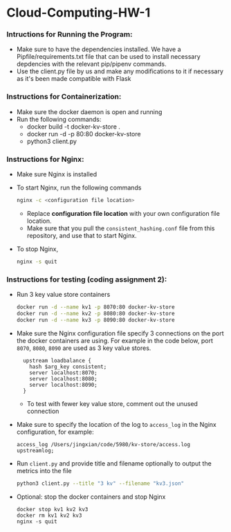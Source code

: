 # Cloud-Computing-HW-1

### Intructions for Running the Program:

- Make sure to have the dependencies installed. We have a Pipfile/requirements.txt file that can be used to install necessary depdencies with the relevant pip/pipenv commands.
- Use the client.py file by us and make any modifications to it if necessary as it's been made compatible with Flask

### Instructions for Containerization:

- Make sure the docker daemon is open and running
- Run the following commands:
  - docker build -t docker-kv-store .
  - docker run -d -p 80:80 docker-kv-store
  - python3 client.py

### Instructions for Nginx:

- Make sure Nginx is installed
- To start Nginx, run the following commands

  ```bash
  nginx -c <configuration file location>
  ```

  - Replace **configuration file location** with your own configuration file location.
  - Make sure that you pull the `consistent_hashing.conf` file from this repository, and use that to start Nginx.

- To stop Nginx,
  ```bash
  nginx -s quit
  ```

### Instructions for testing (coding assignment 2):

- Run 3 key value store containers

  ```bash
  docker run -d --name kv1 -p 8070:80 docker-kv-store
  docker run -d --name kv2 -p 8080:80 docker-kv-store
  docker run -d --name kv3 -p 8090:80 docker-kv-store
  ```

- Make sure the Nginx configuration file specify 3 connections on the port the docker containers are using. For example in the code below, port `8070`, `8080`, `8090` are used as 3 key value stores.

  ```
    upstream loadbalance {
      hash $arg_key consistent;
      server localhost:8070;
      server localhost:8080;
      server localhost:8090;
    }
  ```

  - To test with fewer key value store, comment out the unused connection

- Make sure to specify the location of the log to `access_log` in the Nginx configuration, for example:

  ```
  access_log /Users/jingxian/code/5980/kv-store/access.log upstreamlog;
  ```

- Run `client.py` and provide title and filename optionally to output the metrics into the file

  ```bash
  python3 client.py --title "3 kv" --filename "kv3.json"
  ```

- Optional: stop the docker containers and stop Nginx
  ```
  docker stop kv1 kv2 kv3
  docker rm kv1 kv2 kv3
  nginx -s quit
  ```
